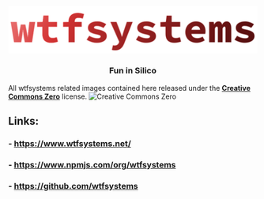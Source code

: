 ![wtfsystems](https://github.com/wtfsystems/.github/blob/main/wtf_logo_large.png)

<h3 align="center">Fun in Silico</h3>

All wtfsystems related images contained here released under the __[Creative Commons Zero](http://creativecommons.org/publicdomain/zero/1.0/)__ license.
![Creative Commons Zero](https://licensebuttons.net/p/zero/1.0/80x15.png)

## Links:
### - https://www.wtfsystems.net/
### - https://www.npmjs.com/org/wtfsystems
### - https://github.com/wtfsystems
